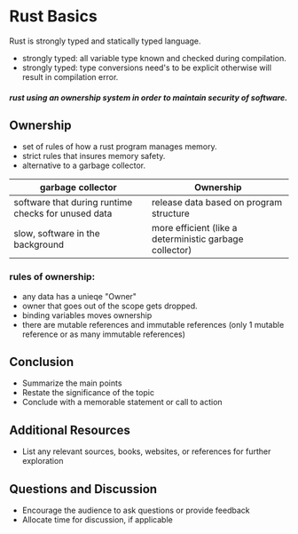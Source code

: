 # Rust Basics

Rust is strongly typed and statically typed language.
- strongly typed: all variable type known and checked during compilation.
- strongly typed: type conversions need's to be explicit otherwise will result in compilation error. 
##### rust using an ownership system in order to maintain security of software. 


## Ownership
- set of rules of how a rust program manages memory. 
- strict rules that insures memory safety.
- alternative to a garbage collector. 

| garbage collector | Ownership | 
|-----------------|-----------------|
|software that during runtime checks for unused data  |release data based on program structure  |
| slow, software in the background | more efficient (like a deterministic garbage collector) |



### rules of ownership: 
- any data has a unieqe "Owner"
- owner that goes out of the scope gets dropped.
- binding variables moves ownership 
- there are mutable references and immutable references (only 1 mutable reference or as many immutable references)









   
## Conclusion
- Summarize the main points
- Restate the significance of the topic
- Conclude with a memorable statement or call to action

## Additional Resources
- List any relevant sources, books, websites, or references for further exploration

## Questions and Discussion
- Encourage the audience to ask questions or provide feedback
- Allocate time for discussion, if applicable
